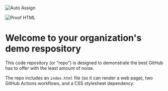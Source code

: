 ![Auto Assign](https://github.com/Meal-Dash/demo-repository/actions/workflows/auto-assign.yml/badge.svg)

![Proof HTML](https://github.com/Meal-Dash/demo-repository/actions/workflows/proof-html.yml/badge.svg)

# Welcome to your organization's demo respository
This code repository (or "repo") is designed to demonstrate the best GitHub has to offer with the least amount of noise.

The repo includes an `index.html` file (so it can render a web page), two GitHub Actions workflows, and a CSS stylesheet dependency.
